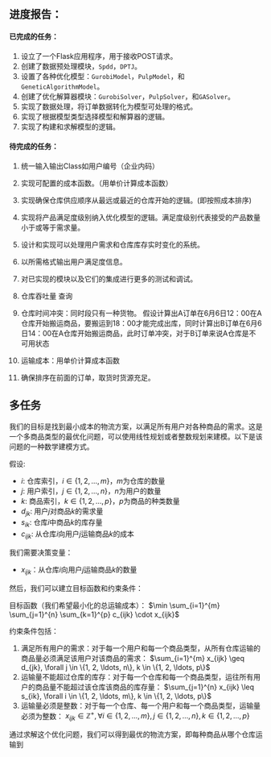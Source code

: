 ## 进度报告：

#### 已完成的任务：

1. 设立了一个Flask应用程序，用于接收POST请求。
2. 创建了数据预处理模块，`Spdd`，`DPTJ`。
3. 设置了各种优化模型：`GurobiModel`，`PulpModel`，和`GeneticAlgorithmModel`。
4. 创建了优化解算器模块：`GurobiSolver`，`PulpSolver`，和`GASolver`。
5. 实现了数据处理，将订单数据转化为模型可处理的格式。
6. 实现了根据模型类型选择模型和解算器的逻辑。
7. 实现了构建和求解模型的逻辑。


#### 待完成的任务：


1. 统一输入输出Class如用户编号（企业内码） 
2. 实现可配置的成本函数。（用单价计算成本函数）
3. 实现确保仓库供应顺序从最远或最近的仓库开始的逻辑。(即按照成本排序)
4. 实现将产品满足度级别纳入优化模型的逻辑。满足度级别代表接受的产品数量小于或等于需求量。
5. 设计和实现可以处理用户需求和仓库库存实时变化的系统。
6. 以所需格式输出用户满足度信息。
7. 对已实现的模块以及它们的集成进行更多的测试和调试。

8. 仓库吞吐量 查询
9. 仓库时间冲突：同时段只有一种货物。
假设计算出A订单在6月6日12：00在A仓库开始搬运商品，要搬运到18：00才能完成出库，同时计算出B订单在6月6日14：00在A仓库开始搬运商品，此时订单冲突，对于B订单来说A仓库是不可用状态

1. 运输成本：用单价计算成本函数
2. 确保排序在前面的订单，取货时货源充足。

## 多任务

我们的目标是找到最小成本的物流方案，以满足所有用户对各种商品的需求。这是一个多商品类型的最优化问题，可以使用线性规划或者整数规划来建模。以下是该问题的一种数学建模方式。

假设:

- $i$: 仓库索引，$i \in \{1, 2, \ldots, m\}$，$m$为仓库的数量
- $j$: 用户索引，$j \in \{1, 2, \ldots, n\}$，$n$为用户的数量
- $k$: 商品索引，$k \in \{1, 2, \ldots, p\}$，$p$为商品的种类数量
- $d_{jk}$: 用户$j$对商品$k$的需求量
- $s_{ik}$: 仓库$i$中商品$k$的库存量
- $c_{ijk}$: 从仓库$i$向用户$j$运输商品$k$的成本

我们需要决策变量：

- $x_{ijk}$：从仓库$i$向用户$j$运输商品$k$的数量

然后，我们可以建立目标函数和约束条件：

目标函数（我们希望最小化的总运输成本）：
$\min \sum_{i=1}^{m} \sum_{j=1}^{n} \sum_{k=1}^{p} c_{ijk} \cdot x_{ijk}$

约束条件包括：

1. 满足所有用户的需求：对于每一个用户和每一个商品类型，从所有仓库运输的商品量必须满足该用户对该商品的需求：
   $\sum_{i=1}^{m} x_{ijk} \geq d_{jk}, \forall j \in \{1, 2, \ldots, n\}, k \in \{1, 2, \ldots, p\}$
2. 运输量不能超过仓库的库存：对于每一个仓库和每一个商品类型，运往所有用户的商品量不能超过该仓库该商品的库存量：
   $\sum_{j=1}^{n} x_{ijk} \leq s_{ik}, \forall i \in \{1, 2, \ldots, m\}, k \in \{1, 2, \ldots, p\}$
3. 运输量必须是整数：对于每一个仓库、每一个用户和每一个商品类型，运输量必须为整数：
   $x_{ijk} \in \mathbb{Z}^+, \forall i \in \{1, 2, \ldots, m\}, j \in \{1, 2, \ldots, n\}, k \in \{1, 2, \ldots, p\}$

通过求解这个优化问题，我们可以得到最优的物流方案，即每种商品从哪个仓库运输到
